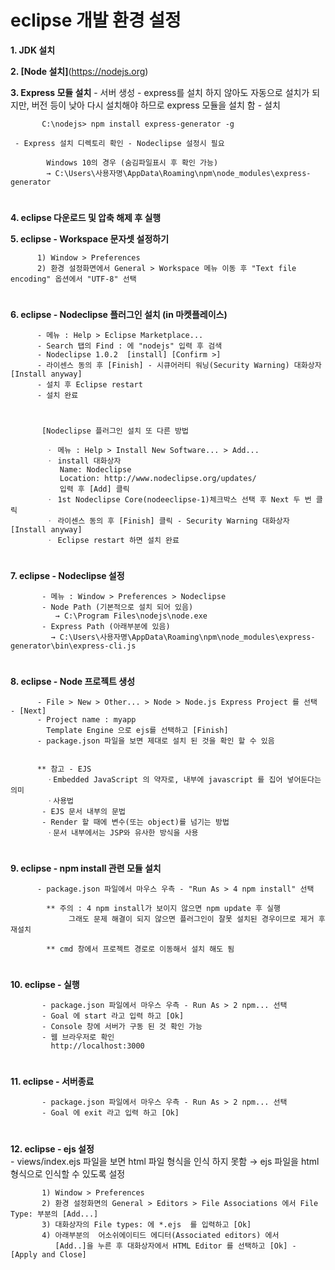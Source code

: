 # eclipse 개발 환경 설정 

  **1. JDK 설치**

  **2. [Node 설치]**(https://nodejs.org)

  **3. Express 모듈 설치** - 서버 생성
     - express를 설치 하지 않아도 자동으로 설치가 되지만, 버전 등이 낮아 다시 설치해야 하므로 express 모듈을 설치 함
     - 설치
    
    	   C:\nodejs> npm install express-generator -g

     - Express 설치 디렉토리 확인 - Nodeclipse 설정시 필요
    
            Windows 10의 경우 (숨김파일표시 후 확인 가능)
            → C:\Users\사용자명\AppData\Roaming\npm\node_modules\express-generator    
#

   **4. eclipse 다운로드 및 압축 해제 후 실행**

   **5. eclipse - Workspace 문자셋 설정하기**
       
	      1) Window > Preferences
          2) 환경 설정화면에서 General > Workspace 메뉴 이동 후 "Text file encoding" 옵션에서 "UTF-8" 선택
#
   **6. eclipse - Nodeclipse 플러그인 설치 (in 마켓플레이스)**      
   
          - 메뉴 : Help > Eclipse Marketplace...
          - Search 탭의 Find : 에 "nodejs" 입력 후 검색
          - Nodeclipse 1.0.2  [install] [Confirm >]
          - 라이센스 동의 후 [Finish] - 시큐어러티 워닝(Security Warning) 대화상자 [Install anyway]
          - 설치 후 Eclipse restart  
	      - 설치 완료
#

           [Nodeclipse 플러그인 설치 또 다른 방법
	   
            ㆍ 메뉴 : Help > Install New Software... > Add...
            ㆍ install 대화상자
               Name: Nodeclipse
               Location: http://www.nodeclipse.org/updates/
               입력 후 [Add] 클릭
            ㆍ 1st Nodeclipse Core(nodeeclipse-1)체크박스 선택 후 Next 두 번 클릭
            ㆍ 라이센스 동의 후 [Finish] 클릭 - Security Warning 대화상자 [Install anyway]
            ㆍ Eclipse restart 하면 설치 완료
#
   **7. eclipse - Nodeclipse 설정**
	
           - 메뉴 : Window > Preferences > Nodeclipse
           - Node Path (기본적으로 설치 되어 있음)
              → C:\Program Files\nodejs\node.exe
           - Express Path (아래부분에 있음)
             → C:\Users\사용자명\AppData\Roaming\npm\node_modules\express-generator\bin\express-cli.js
#
   **8. eclipse - Node 프로젝트 생성**
	
          - File > New > Other... > Node > Node.js Express Project 를 선택 - [Next]
          - Project name : myapp
            Template Engine 으로 ejs를 선택하고 [Finish]
          - package.json 파일을 보면 제대로 설치 된 것을 확인 할 수 있음

       
          ** 참고 - EJS
            ㆍEmbedded JavaScript 의 약자로, 내부에 javascript 를 집어 넣어둔다는 의미
            ㆍ사용법
	       - EJS 문서 내부의 문법
	       - Render 할 때에 변수(또는 object)를 넘기는 방법	       
            ㆍ문서 내부에서는 JSP와 유사한 방식을 사용
#
   **9. eclipse - npm install 관련 모듈 설치**
	
          - package.json 파일에서 마우스 우측 - "Run As > 4 npm install" 선택
	  
            ** 주의 : 4 npm install가 보이지 않으면 npm update 후 실행
	             그래도 문제 해결이 되지 않으면 플러그인이 잘못 설치된 경우이므로 제거 후 재설치

            ** cmd 창에서 프로젝트 경로로 이동해서 설치 해도 됨

#
   **10. eclipse - 실행**
   
           - package.json 파일에서 마우스 우측 - Run As > 2 npm... 선택
           - Goal 에 start 라고 입력 하고 [Ok]
           - Console 창에 서버가 구동 된 것 확인 가능 
           - 웹 브라우저로 확인
             http://localhost:3000
#
   **11. eclipse - 서버종료**
	
           - package.json 파일에서 마우스 우측 - Run As > 2 npm... 선택
           - Goal 에 exit 라고 입력 하고 [Ok]
#
   **12. eclipse - ejs 설정**   
     - views/index.ejs 파일을 보면 html 파일 형식을 인식 하지 못함 → ejs 파일을 html 형식으로 인식할 수 있도록 설정

           1) Window > Preferences
           2) 환경 설정화면의 General > Editors > File Associations 에서 File Type: 부분의 [Add...]
           3) 대화상자의 File types: 에 *.ejs  를 입력하고 [Ok]
           4) 아래부분의  어소쉬에이티드 에디터(Associated editors) 에서
              [Add..]을 누른 후 대화상자에서 HTML Editor 를 선택하고 [Ok] - [Apply and Close]
